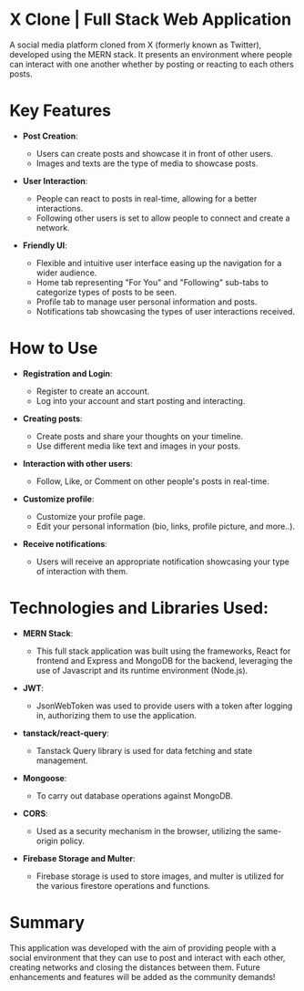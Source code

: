 # X Clone | Full Stack Web Application
  A social media platform cloned from X (formerly known as Twitter), developed using the MERN stack. It presents an environment where people can interact with one another whether by posting or reacting to each others posts.

# Key Features
- **Post Creation**:
  - Users can create posts and showcase it in front of other users.
  - Images and texts are the type of media to showcase posts.

- **User Interaction**:
  - People can react to posts in real-time, allowing for a better interactions.
  - Following other users is set to allow people to connect and create a network.
  
- **Friendly UI**:
  - Flexible and intuitive user interface easing up the navigation for a wider audience.
  - Home tab representing "For You" and "Following" sub-tabs to categorize types of posts to be seen.
  - Profile tab to manage user personal information and posts.
  - Notifications tab showcasing the types of user interactions received.

# How to Use
- **Registration and Login**:
  - Register to create an account. 
  - Log into your account and start posting and interacting.
  
- **Creating posts**:
  - Create posts and share your thoughts on your timeline.
  - Use different media like text and images in your posts.
  
- **Interaction with other users**:
  - Follow, Like, or Comment on other people's posts in real-time.
  
- **Customize profile**:
  - Customize your profile page.
  - Edit your personal information (bio, links, profile picture, and more..).
  
- **Receive notifications**:
  - Users will receive an appropriate notification showcasing your type of interaction with them.

# Technologies and Libraries Used:
- **MERN Stack**:
  - This full stack application was built using the frameworks, React for frontend and Express and MongoDB for the backend, leveraging the use of Javascript and its runtime environment (Node.js).
  
- **JWT**:
  - JsonWebToken was used to provide users with a token after logging in, authorizing them to use the application.
  
- **tanstack/react-query**:
  - Tanstack Query library is used for data fetching and state management.
  
- **Mongoose**:
  - To carry out database operations against MongoDB.
  
- **CORS**:
  - Used as a security mechanism in the browser, utilizing the same-origin policy.
  
- **Firebase Storage and Multer**:
  - Firebase storage is used to store images, and multer is utilized for the various firestore operations and functions.
  
# Summary
  This application was developed with the aim of providing people with a social environment that they can use to post and interact with each other, creating networks and closing the distances between them. Future enhancements and features will be added as the community demands!
